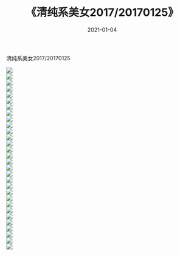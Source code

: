 ﻿---
layout: post
title:  《清纯系美女2017/20170125》
date:   2021-01-04
img: http://pic.660000.xyz/1:/清纯系美女/2017/20170125/000.jpg
categories: [美女, 清纯, 唯美]
---

清纯系美女2017/20170125

 ![](http://pic.660000.xyz/1:/清纯系美女/2017/20170125/001.jpg) <br>![](http://pic.660000.xyz/1:/清纯系美女/2017/20170125/002.jpg) <br>![](http://pic.660000.xyz/1:/清纯系美女/2017/20170125/003.jpg) <br>![](http://pic.660000.xyz/1:/清纯系美女/2017/20170125/004.jpg) <br>![](http://pic.660000.xyz/1:/清纯系美女/2017/20170125/005.jpg) <br>![](http://pic.660000.xyz/1:/清纯系美女/2017/20170125/006.jpg) <br>![](http://pic.660000.xyz/1:/清纯系美女/2017/20170125/007.jpg) <br>![](http://pic.660000.xyz/1:/清纯系美女/2017/20170125/008.jpg) <br>![](http://pic.660000.xyz/1:/清纯系美女/2017/20170125/009.jpg) <br>![](http://pic.660000.xyz/1:/清纯系美女/2017/20170125/010.jpg) <br>![](http://pic.660000.xyz/1:/清纯系美女/2017/20170125/011.jpg) <br>![](http://pic.660000.xyz/1:/清纯系美女/2017/20170125/012.jpg) <br>![](http://pic.660000.xyz/1:/清纯系美女/2017/20170125/013.jpg) <br>![](http://pic.660000.xyz/1:/清纯系美女/2017/20170125/014.jpg) <br>![](http://pic.660000.xyz/1:/清纯系美女/2017/20170125/015.jpg) <br>![](http://pic.660000.xyz/1:/清纯系美女/2017/20170125/016.jpg) <br>![](http://pic.660000.xyz/1:/清纯系美女/2017/20170125/017.jpg) <br>![](http://pic.660000.xyz/1:/清纯系美女/2017/20170125/018.jpg) <br>![](http://pic.660000.xyz/1:/清纯系美女/2017/20170125/019.jpg) <br>![](http://pic.660000.xyz/1:/清纯系美女/2017/20170125/020.jpg) <br>![](http://pic.660000.xyz/1:/清纯系美女/2017/20170125/021.jpg) <br>![](http://pic.660000.xyz/1:/清纯系美女/2017/20170125/022.jpg) <br>![](http://pic.660000.xyz/1:/清纯系美女/2017/20170125/023.jpg) <br>![](http://pic.660000.xyz/1:/清纯系美女/2017/20170125/024.jpg) <br>![](http://pic.660000.xyz/1:/清纯系美女/2017/20170125/025.jpg) <br>![](http://pic.660000.xyz/1:/清纯系美女/2017/20170125/026.jpg) <br>![](http://pic.660000.xyz/1:/清纯系美女/2017/20170125/027.jpg) <br>![](http://pic.660000.xyz/1:/清纯系美女/2017/20170125/028.jpg) <br>![](http://pic.660000.xyz/1:/清纯系美女/2017/20170125/029.jpg) <br>![](http://pic.660000.xyz/1:/清纯系美女/2017/20170125/030.jpg) <br>